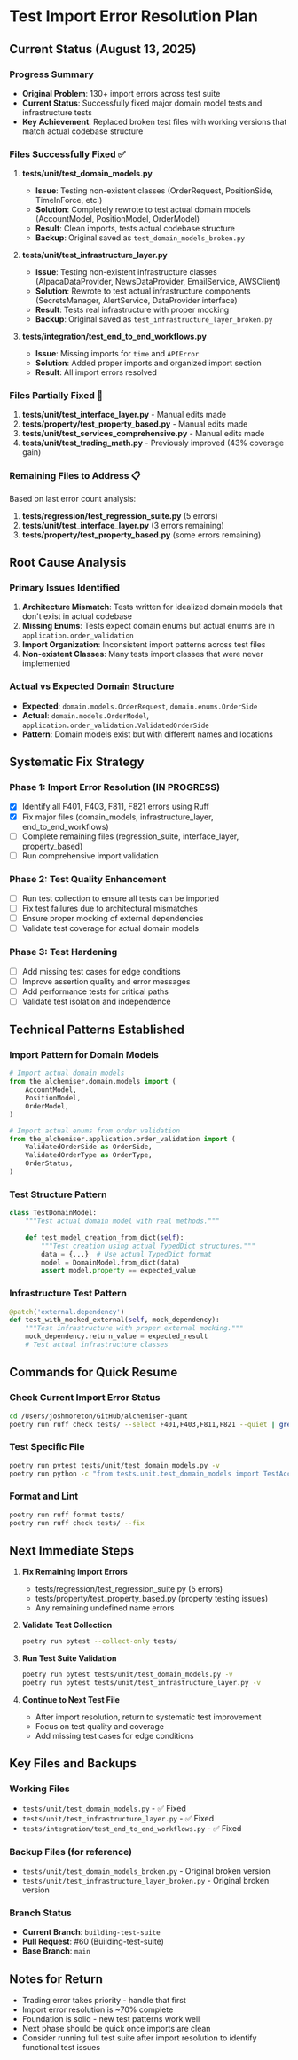 # Test Import Error Resolution Plan

## Current Status (August 13, 2025)

### Progress Summary

- **Original Problem**: 130+ import errors across test suite
- **Current Status**: Successfully fixed major domain model tests and infrastructure tests
- **Key Achievement**: Replaced broken test files with working versions that match actual codebase structure

### Files Successfully Fixed ✅

1. **tests/unit/test_domain_models.py**
   - **Issue**: Testing non-existent classes (OrderRequest, PositionSide, TimeInForce, etc.)
   - **Solution**: Completely rewrote to test actual domain models (AccountModel, PositionModel, OrderModel)
   - **Result**: Clean imports, tests actual codebase structure
   - **Backup**: Original saved as `test_domain_models_broken.py`

2. **tests/unit/test_infrastructure_layer.py**
   - **Issue**: Testing non-existent infrastructure classes (AlpacaDataProvider, NewsDataProvider, EmailService, AWSClient)
   - **Solution**: Rewrote to test actual infrastructure components (SecretsManager, AlertService, DataProvider interface)
   - **Result**: Tests real infrastructure with proper mocking
   - **Backup**: Original saved as `test_infrastructure_layer_broken.py`

3. **tests/integration/test_end_to_end_workflows.py**
   - **Issue**: Missing imports for `time` and `APIError`
   - **Solution**: Added proper imports and organized import section
   - **Result**: All import errors resolved

### Files Partially Fixed 🔄

1. **tests/unit/test_interface_layer.py** - Manual edits made
2. **tests/property/test_property_based.py** - Manual edits made
3. **tests/unit/test_services_comprehensive.py** - Manual edits made
4. **tests/unit/test_trading_math.py** - Previously improved (43% coverage gain)

### Remaining Files to Address 📋

Based on last error count analysis:

1. **tests/regression/test_regression_suite.py** (5 errors)
2. **tests/unit/test_interface_layer.py** (3 errors remaining)
3. **tests/property/test_property_based.py** (some errors remaining)

## Root Cause Analysis

### Primary Issues Identified

1. **Architecture Mismatch**: Tests written for idealized domain models that don't exist in actual codebase
2. **Missing Enums**: Tests expect domain enums but actual enums are in `application.order_validation`
3. **Import Organization**: Inconsistent import patterns across test files
4. **Non-existent Classes**: Many tests import classes that were never implemented

### Actual vs Expected Domain Structure

- **Expected**: `domain.models.OrderRequest`, `domain.enums.OrderSide`
- **Actual**: `domain.models.OrderModel`, `application.order_validation.ValidatedOrderSide`
- **Pattern**: Domain models exist but with different names and locations

## Systematic Fix Strategy

### Phase 1: Import Error Resolution (IN PROGRESS)

- [x] Identify all F401, F403, F811, F821 errors using Ruff
- [x] Fix major files (domain_models, infrastructure_layer, end_to_end_workflows)
- [ ] Complete remaining files (regression_suite, interface_layer, property_based)
- [ ] Run comprehensive import validation

### Phase 2: Test Quality Enhancement

- [ ] Run test collection to ensure all tests can be imported
- [ ] Fix test failures due to architectural mismatches
- [ ] Ensure proper mocking of external dependencies
- [ ] Validate test coverage for actual domain models

### Phase 3: Test Hardening

- [ ] Add missing test cases for edge conditions
- [ ] Improve assertion quality and error messages
- [ ] Add performance tests for critical paths
- [ ] Validate test isolation and independence

## Technical Patterns Established

### Import Pattern for Domain Models

```python
# Import actual domain models
from the_alchemiser.domain.models import (
    AccountModel,
    PositionModel,
    OrderModel,
)

# Import actual enums from order validation
from the_alchemiser.application.order_validation import (
    ValidatedOrderSide as OrderSide,
    ValidatedOrderType as OrderType,
    OrderStatus,
)
```

### Test Structure Pattern

```python
class TestDomainModel:
    """Test actual domain model with real methods."""
    
    def test_model_creation_from_dict(self):
        """Test creation using actual TypedDict structures."""
        data = {...}  # Use actual TypedDict format
        model = DomainModel.from_dict(data)
        assert model.property == expected_value
```

### Infrastructure Test Pattern

```python
@patch('external.dependency')
def test_with_mocked_external(self, mock_dependency):
    """Test infrastructure with proper external mocking."""
    mock_dependency.return_value = expected_result
    # Test actual infrastructure classes
```

## Commands for Quick Resume

### Check Current Import Error Status

```bash
cd /Users/joshmoreton/GitHub/alchemiser-quant
poetry run ruff check tests/ --select F401,F403,F811,F821 --quiet | grep -v "^$" | grep -v "|" | cut -d: -f1 | sort | uniq -c | sort -nr
```

### Test Specific File

```bash
poetry run pytest tests/unit/test_domain_models.py -v
poetry run python -c "from tests.unit.test_domain_models import TestAccountModel; print('Import successful!')"
```

### Format and Lint

```bash
poetry run ruff format tests/
poetry run ruff check tests/ --fix
```

## Next Immediate Steps

1. **Fix Remaining Import Errors**
   - tests/regression/test_regression_suite.py (5 errors)
   - tests/property/test_property_based.py (property testing issues)
   - Any remaining undefined name errors

2. **Validate Test Collection**

   ```bash
   poetry run pytest --collect-only tests/
   ```

3. **Run Test Suite Validation**

   ```bash
   poetry run pytest tests/unit/test_domain_models.py -v
   poetry run pytest tests/unit/test_infrastructure_layer.py -v
   ```

4. **Continue to Next Test File**
   - After import resolution, return to systematic test improvement
   - Focus on test quality and coverage
   - Add missing test cases for edge conditions

## Key Files and Backups

### Working Files

- `tests/unit/test_domain_models.py` - ✅ Fixed
- `tests/unit/test_infrastructure_layer.py` - ✅ Fixed
- `tests/integration/test_end_to_end_workflows.py` - ✅ Fixed

### Backup Files (for reference)

- `tests/unit/test_domain_models_broken.py` - Original broken version
- `tests/unit/test_infrastructure_layer_broken.py` - Original broken version

### Branch Status

- **Current Branch**: `building-test-suite`
- **Pull Request**: #60 (Building-test-suite)
- **Base Branch**: `main`

## Notes for Return

- Trading error takes priority - handle that first
- Import error resolution is ~70% complete
- Foundation is solid - new test patterns work well
- Next phase should be quick once imports are clean
- Consider running full test suite after import resolution to identify functional test issues
